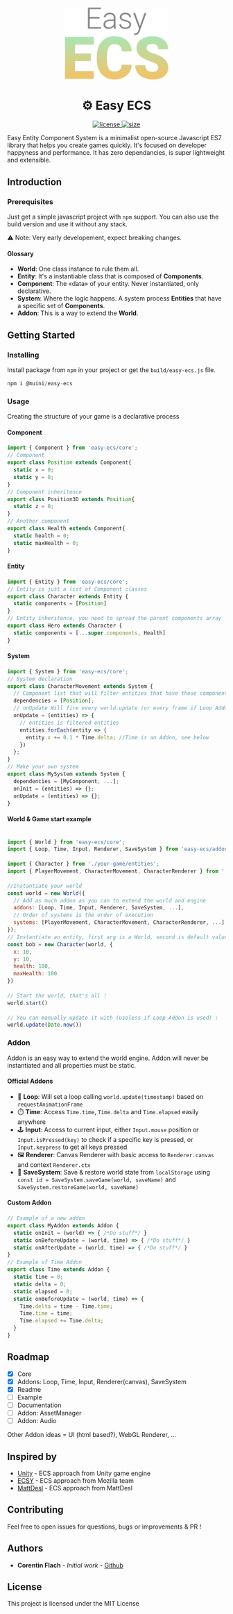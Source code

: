 
<p align="center">
  <img src="https://raw.githubusercontent.com/Muini/easy-ecs/master/easy-ecs.svg" alt="Easy ECS Logo" width="240" />
</p>

<h1 align="center">⚙ Easy ECS</h1>

<p align="center">
    <a href="https://www.npmjs.com/package/@muini/easy-ecs">
        <img src="https://img.shields.io/npm/v/@muini/easy-ecs?style=flat-square" alt="license" />
    </a>
    <a href="https://bundlephobia.com/result?p=@muini/easy-ecs">
        <img src="https://img.shields.io/bundlephobia/min/@muini/easy-ecs?style=flat-square" alt="size" />
    </a>
</p>

Easy Entity Component System is a minimalist open-source Javascript ES7 library that helps you create games quickly. It's focused on developer happyness and performance. It has zero dependancies, is super lightweight and extensible.

## Introduction

### Prerequisites

Just get a simple javascript project with `npm` support.
You can also use the build version and use it without any stack.

⚠️ Note: Very early developement, expect breaking changes.

#### Glossary

- **World**: One class instance to rule them all.
- **Entity**: It's a instantiable class that is composed of **Components**.
- **Component**: The «data» of your entity. Never instantiated, only declarative.
- **System**: Where the logic happens. A system process **Entities** that have a specific set of **Components**.
- **Addon**: This is a way to extend the **World**.

## Getting Started

### Installing

Install package from `npm` in your project or get the `build/easy-ecs.js` file.

```javascript
npm i @muini/easy-ecs
```

### Usage

Creating the structure of your game is a declarative process

#### Component
```javascript
import { Component } from 'easy-ecs/core';
// Component
export class Position extends Component{
  static x = 0;
  static y = 0;
}
// Component inheritence
export class Position3D extends Position{
  static z = 0;
}
// Another component
export class Health extends Component{
  static health = 0;
  static maxHealth = 0;
}
```
#### Entity
```javascript
import { Entity } from 'easy-ecs/core';
// Entity is just a list of Component classes
export class Character extends Entity {
  static components = [Position]
}
// Entity inheritence, you need to spread the parent components array
export class Hero extends Character {
  static components = [...super.components, Health]
}
```
#### System
```javascript
import { System } from 'easy-ecs/core';
// System declaration
export class CharacterMovement extends System {
  // Component list that will filter entities that have those components
  dependencies = [Position]; 
  // onUpdate Will fire every world.update (or every frame if Loop Addon is added)
  onUpdate = (entities) => { 
    // entities is filtered entities
    entities.forEach(entity => {
      entity.x += 0.1 * Time.delta; //Time is an Addon, see below
    })
  };
}
// Make your own system
export class MySystem extends System {
  dependencies = [MyComponent, ...]; 
  onInit = (entities) => {};
  onUpdate = (entities) => {};
}
```

#### World & Game start example
```javascript

import { World } from 'easy-ecs/core';
import { Loop, Time, Input, Renderer, SaveSystem } from 'easy-ecs/addons';

import { Character } from './your-game/entities';
import { PlayerMovement, CharacterMovement, CharacterRenderer } from './your-game/systems';

//Instantiate your world
const world = new World({
  // Add as much addon as you can to extend the world and engine
  addons: [Loop, Time, Input, Renderer, SaveSystem, ...],
  // Order of systems is the order of execution
  systems: [PlayerMovement, CharacterMovement, CharacterRenderer, ...]
});
// Instantiate an entity, first arg is a World, second is default values
const bob = new Character(world, {
  x: 10,
  y: 10,
  health: 100,
  maxHealth: 100
})

// Start the world, that's all !
world.start()

// You can manually update it with (useless if Loop Addon is used) :
world.update(Date.now())

```

### Addon

Addon is an easy way to extend the world engine.
Addon will never be instantiated and all properties must be static.

#### Official Addons

- 🔁 **Loop**: 
  Will set a loop calling `world.update(timestamp)` based on `requestAnimationFrame`
- ⏱️ **Time**: 
  Access `Time.time`, `Time.delta` and `Time.elapsed` easily anywhere
- 🕹️ **Input**: 
  Access to current input, either `Input.mouse` position or `Input.isPressed(key)` to check if a specific key is pressed, or `Input.keypress` to get all keys pressed
- 🖼️ **Renderer**: 
  Canvas Renderer with basic access to `Renderer.canvas` and context `Renderer.ctx`
- 💾 **SaveSystem**: 
  Save & restore world state from `localStorage` using `const id = SaveSystem.saveGame(world, saveName)` and `SaveSystem.restoreGame(world, saveName)`

#### Custom Addon

```javascript
// Example of a new addon
export class MyAddon extends Addon {
  static onInit = (world) => { /*Do stuff*/ }
  static onBeforeUpdate = (world, time) => { /*Do stuff*/ }
  static onAfterUpdate = (world, time) => { /*Do stuff*/ }
}
// Example of Time Addon
export class Time extends Addon {
  static time = 0;
  static delta = 0;
  static elapsed = 0;
  static onBeforeUpdate = (world, time) => {
    Time.delta = time - Time.time;
    Time.time = time;
    Time.elapsed += Time.delta;
  }
}
```

## Roadmap

- [x] Core
- [x] Addons: Loop, Time, Input, Renderer(canvas), SaveSystem
- [x] Readme
- [ ] Example
- [ ] Documentation
- [ ] Addon: AssetManager
- [ ] Addon: Audio

Other Addon ideas = UI (html based?), WebGL Renderer, ...

## Inspired by

* [Unity](https://unity.com/) - ECS approach from Unity game engine
* [ECSY](https://ecsy.io/) - ECS approach from Mozilla team
* [MattDesl](https://twitter.com/mattdesl/status/1283089334791536641) - ECS approach from MattDesl

## Contributing

Feel free to open issues for questions, bugs or improvements & PR !

## Authors

* **Corentin Flach** - *Initial work* - [Github](https://github.com/CorentinFlach)

<!-- See also the list of [contributors](https://github.com/your/project/contributors) who participated in this project. -->

## License

This project is licensed under the MIT License

